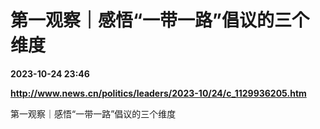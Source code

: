# 第一观察｜感悟“一带一路”倡议的三个维度

**2023-10-24 23:46**

**http://www.news.cn/politics/leaders/2023-10/24/c_1129936205.htm**

第一观察｜感悟“一带一路”倡议的三个维度